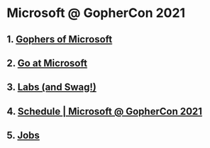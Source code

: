 # Microsoft @ GopherCon 2021

## 1. [Gophers of Microsoft](gophers.md)

## 2. [Go at Microsoft](go-at-microsoft.md)

## 3. [Labs (and Swag!)](labs.md)

## 4. [Schedule | Microsoft @ GopherCon 2021](schedule.md)
## 5. [Jobs](jobs.md)
